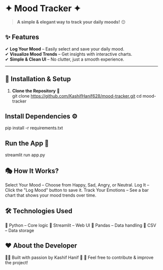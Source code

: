 # ✦ Mood Tracker ✦  
> **A simple & elegant way to track your daily moods!** 😊  

## ✨ Features  
✔ **Log Your Mood** – Easily select and save your daily mood.  
✔ **Visualize Mood Trends** – Get insights with interactive charts.  
✔ **Simple & Clean UI** – No clutter, just a smooth experience.  

---

## 🔧 Installation & Setup  
1. **Clone the Repository** 📂  
   git clone https://github.com/KashifHanif628/mood-tracker.git
   cd mood-tracker

## Install Dependencies ⚙
pip install -r requirements.txt

## Run the App 🚀
streamlit run app.py

## 🎭 How It Works?
Select Your Mood – Choose from Happy, Sad, Angry, or Neutral.
Log It – Click the "Log Mood" button to save it.
Track Your Emotions – See a bar chart that shows your mood trends over time.

## 🛠 Technologies Used
🔹 Python – Core logic
🔹 Streamlit – Web UI
🔹 Pandas – Data handling
🔹 CSV – Data storage

## ❤️ About the Developer
👨‍💻 Built with passion by Kashif Hanif 🚀
📩 Feel free to contribute & improve the project!
